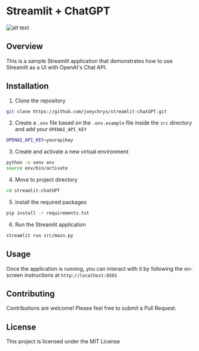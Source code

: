 # Streamlit + ChatGPT

![alt text](https://github.com/joeychrys/streamlit-chatGPT/blob/master/docs/application_image.jpg?raw=true)

## Overview

This is a sample Streamlit application that demonstrates how to use Streamlit as a UI with OpenAI's Chat API.

## Installation

1. Clone the repository

```bash
git clone https://github.com/joeychrys/streamlit-chatGPT.git
```

2. Create a `.env` file based on the `.env.example` file inside the `src` directory and add your `OPENAI_API_KEY`

```bash
OPENAI_API_KEY=yourapikey
```

3. Create and activate a new virtual environment

```bash
python -m venv env
source env/bin/activate
```

4. Move to project directory

```bash
cd streamlit-chatGPT
```

5. Install the required packages

```bash
pip install -r requirements.txt
```

6. Run the Streamlit application

```bash
streamlit run src/main.py
```

## Usage

Once the application is running, you can interact with it by following the on-screen instructions at `http://localhost:8501`

## Contributing

Contributions are welcome! Please feel free to submit a Pull Request.

## License

This project is licensed under the MIT License
